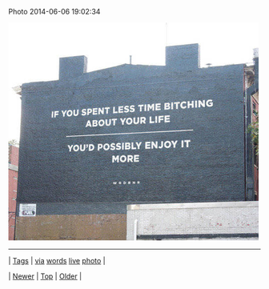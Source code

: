<!--
title: Photo 2014-06-06 19
date: 2020-06-28T15:27:00.318Z
tags: via, words, live, photo
-->


Photo 2014-06-06 19:02:34

![](88007077622-0.jpg)

<!--BOTTOM-POST-NAVIGATION-->
---

| [Tags](tags.md) | [via](tag-via.md) [words](tag-words.md) [live](tag-live.md) [photo](tag-photo.md) |

| [Newer](87990130190.md) | [Top](index.md) | [Older](88043536115.md) |